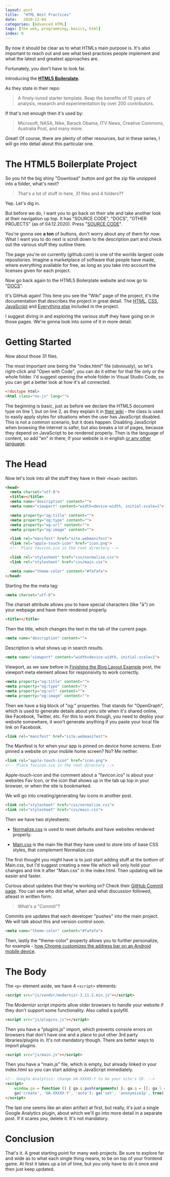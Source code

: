 ```yaml
---
layout: post
title:  "HTML Best Practices"
date:   2020-12-04
categories: [Advanced HTML]
tags: [the web, programming, basics, html]
index: 0
---
```


By now it should be clear as to what HTMLs main purpose is. It's also important to reach out and see what best practices people implement and what the latest and greatest approaches are.

Fortunately, you don't have to look far.

Introducing the [**HTML5 Boilerplate**](https://html5boilerplate.com/).

As they state in their repo:

> A finely-tuned starter template. Reap the benefits of 10 years of analysis, research and experimentation by over 200 contributors.

If that's not enough then it's used by:

> Microsoft, NASA, Nike, Barack Obama, ITV News, Creative Commons, Australia Post, and many more.

Great! Of course, there are plenty of other resources, but in these series, I will go into detail about this particular one.

# The HTML5 Boilerplate Project

So you hit the big shiny "Download" button and got the zip file unzipped into a folder, what's next?

> That's a lot of stuff in here, 31 files and 4 folders??

Yep. Let's dig in.

But before we do, I want you to go back on their site and take another look at their navigation up top. It has "SOURCE CODE", "DOCS", "OTHER PROJECTS" (as of 04.12.2020). Press "[SOURCE CODE](https://github.com/h5bp/html5-boilerplate)".

You're gonna see **a ton** of buttons, don't worry about any of them for now. What I want you to do next is scroll down to the description part and check out the various stuff they outline there.

The page you're on currently (github.com) is one of the worlds largest code repositories. Imagine a marketplace of software that people have made, where everything available for free, as long as you take into account the licenses given for each project.

Now go back again to the HTML5 Boilerplate website and now go to "[DOCS](https://github.com/h5bp/html5-boilerplate/blob/v8.0.0/dist/doc/TOC.md)".

It's GitHub again! This time you see the "Wiki" page of the project, it's the documentation that describes the project in great detail. The [HTML](https://github.com/h5bp/html5-boilerplate/blob/v8.0.0/dist/doc/html.md), [CSS](https://github.com/h5bp/html5-boilerplate/blob/v8.0.0/dist/doc/css.md), [JavaScript](https://github.com/h5bp/html5-boilerplate/blob/v8.0.0/dist/doc/js.md) and [Everything else](https://github.com/h5bp/html5-boilerplate/blob/v8.0.0/dist/doc/misc.md) included in the project.

I suggest diving in and exploring the various stuff they have going on in those pages. We're gonna look into some of it in more detail.

# Getting Started

Now about those 31 files.

The most important one being the "index.html" file (obviously), so let's right-click and "Open with Code", you can do it either for that file only or the whole folder. I'd suggest opening the whole folder in Visual Studio Code, so you can get a better look at how it's all connected.

```html
<!doctype html>
<html class="no-js" lang="">
```

The beginning is basic, just as before we declare the HTML5 document type on line 1, but on line 2, as they explain it in [their wiki](https://github.com/h5bp/html5-boilerplate/blob/v8.0.0/dist/doc/html.md#the-no-js-class) - the class is used to easily apply styles for situations when the user has JavaScript disabled. This is not a common scenario, but it does happen. Disabling JavaScript when browsing the internet is safer, but also breaks a lot of pages, because they depend on JavaScript to be rendered properly. Then is the language of content, so add "en" in there, if your website is in english [or any other language](https://www.iana.org/assignments/language-subtag-registry/language-subtag-registry).

# The Head

Now let's look into all the stuff they have in their `<head>` section.

```html
<head>
  <meta charset="utf-8">
  <title></title>
  <meta name="description" content="">
  <meta name="viewport" content="width=device-width, initial-scale=1">

  <meta property="og:title" content="">
  <meta property="og:type" content="">
  <meta property="og:url" content="">
  <meta property="og:image" content="">

  <link rel="manifest" href="site.webmanifest">
  <link rel="apple-touch-icon" href="icon.png">
  <!-- Place favicon.ico in the root directory -->

  <link rel="stylesheet" href="css/normalize.css">
  <link rel="stylesheet" href="css/main.css">

  <meta name="theme-color" content="#fafafa">
</head>
```

Starting the the meta tag:

```html
<meta charset="utf-8">
```

The charset attribute allows you to have special characters (like "ā") on your webpage and have them rendered properly.

```html
<title></title>
```

Then the title, which changes the text in the tab of the current page.

```html
<meta name="description" content="">
```

Description is what shows up in search results.

```html
<meta name="viewport" content="width=device-width, initial-scale=1">
```

Viewport, as we saw before in [Finishing the Blog Layout Example](https://itsprogramming.com/finishing-blog-layout-example.html) post, the viewport meta element allows for responsivity to work correctly.

```html
<meta property="og:title" content="">
<meta property="og:type" content="">
<meta property="og:url" content="">
<meta property="og:image" content="">
```

Then we have a big block of "og:" properties. That stands for "OpenGraph", which is used to generate details about yoru site when it's shared online, like Facebook, Twitter, etc. For this to work though, you need to deploy your website somewhere, it won't generate anything if you paste your local file link on Facebook. 

```html
<link rel="manifest" href="site.webmanifest">
```

The Manifest is for when your app is pinned on device home screens. Ever pinned a website on your mobile home screen? No? Me neither. 

```html
<link rel="apple-touch-icon" href="icon.png">
<!-- Place favicon.ico in the root directory -->
```

Apple-touch-icon and the comment about a "favicon.ico" is about your websites Fav Icon, or the icon that shows up in the tab up top in your browser, or when the site is bookmarked.

We will go into creating/generating fav icons in another post.

```html
<link rel="stylesheet" href="css/normalize.css">
<link rel="stylesheet" href="css/main.css">
```

Then we have two stylesheets:

* [Normalize.css](https://github.com/h5bp/html5-boilerplate/blob/v8.0.0/dist/doc/css.md#normalizecss) is used to reset defaults and have websites rendered properly.

* [Main.css](https://github.com/h5bp/html5-boilerplate/blob/v8.0.0/dist/doc/css.md#maincss) is the main file that they have used to store lots of base CSS styles, that complement Normalize.css

The first thought you might have is to just start adding stuff at the bottom of Main.css, but I'd suggest creating a new file which will only hold your changes and link it after "Main.css" in the index.html. Then updating will be easier and faster.

Curious about updates that they're working on? Check their [GitHub Commit page](https://github.com/h5bp/html5-boilerplate/commits/v8.0.0). You can see who did what, when and what discussion followed, atleast in written form.

> What's a "Commit"?

Commits are updates that each developer "pushes" into the main project. We will talk about this and version control soon.

```html
<meta name="theme-color" content="#fafafa">
```

Then, lastly the "theme-color" property allows you to further personalize, for example - [how Chrome customizes the address bar on an Android mobile device](https://developer.mozilla.org/en-US/docs/Web/HTML/Element/meta/name/theme-color).

# The Body

The `<p>` element aside, we have 4 `<script>` elements:

```html
<script src="js/vendor/modernizr-3.11.2.min.js"></script>
```

The Modernizr script imports allow older browsers to handle your website if they don't support some functionality. Also called a polyfill.

```html
<script src="js/plugins.js"></script>
```

Then you have a "plugins.js" import, which prevents console errors on browsers that don't have one and a place to put other 3rd party libraries/plugins in. It's not mandatory though. There are better ways to import plugins.

```html
<script src="js/main.js"></script>
```

Then you have a "main.js" file, which is empty, but already linked in your index.html so you can start adding in JavaScript immediately.

```html
<!-- Google Analytics: change UA-XXXXX-Y to be your site's ID. -->
<script>
    window.ga = function () { ga.q.push(arguments) }; ga.q = []; ga.l = +new Date;
    ga('create', 'UA-XXXXX-Y', 'auto'); ga('set', 'anonymizeIp', true); ga('set', 'transport', 'beacon'); ga('send', 'pageview')
</script>
```

The last one seems like an alien artifact at first, but really, it's just a single Google Analytics plugin, about which we'll go into more detail in a separate post. If it scares you, delete it. It's not mandatory.

# Conclusion

That's it. A great starting point for many web projects. Be sure to explore far and wide as to what each single thing means, to be on top of your frontend game. At first it takes up a lot of time, but you only have to do it once and then just keep updated.